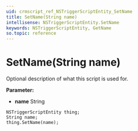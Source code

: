 ```yaml
---
uid: crmscript_ref_NSTriggerScriptEntity_SetName
title: SetName(String name)
intellisense: NSTriggerScriptEntity.SetName
keywords: NSTriggerScriptEntity, GetName
so.topic: reference
---
```


# SetName(String name)

Optional description of what this script is used for.

**Parameter:** 
* **name** String

```crmscript
NSTriggerScriptEntity thing;
String name;
thing.SetName(name);
```

